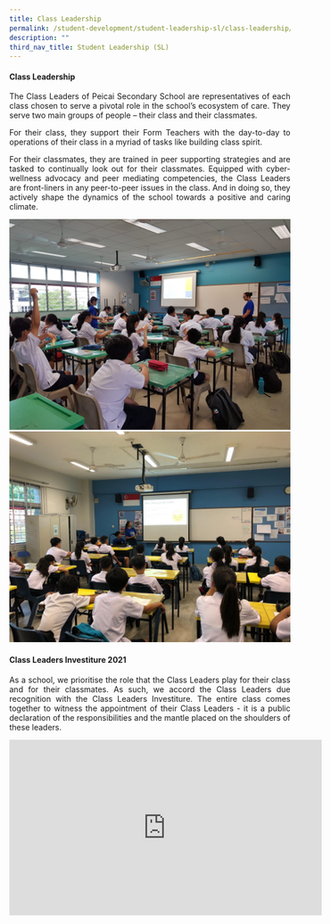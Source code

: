 ```yaml
---
title: Class Leadership
permalink: /student-development/student-leadership-sl/class-leadership/
description: ""
third_nav_title: Student Leadership (SL)
---
```

<h4><strong>Class Leadership</strong></h4>
<p><p align="justify">The Class Leaders of Peicai Secondary School are representatives of each class chosen to serve a pivotal role in the school&rsquo;s ecosystem of care. They serve two main groups of people &ndash; their class and their classmates.</p>
<p><p align="justify">For their class, they support their Form Teachers with the day-to-day to operations of their class in a myriad of tasks like building class spirit.</p>
<p><p align="justify">For their classmates, they are trained in peer supporting strategies and are tasked to continually look out for their classmates. Equipped with cyber-wellness advocacy and peer mediating competencies, the Class Leaders are front-liners in any peer-to-peer issues in the class. And in doing so, they actively shape the dynamics of the school towards a positive and caring climate.</p>
<img src="/images/Student%20leadership%206.jpg"><br>
<img src="/images/Student%20leadership%207.jpg">
<h4><strong>Class Leaders Investiture 2021</strong></h4>
<p><p align="justify">As a school, we prioritise the role that the Class Leaders play for their class and for their classmates. As such, we accord the Class Leaders due recognition with the Class Leaders Investiture. The entire class comes together to witness the appointment of their Class Leaders - it is a public declaration of the responsibilities and the mantle placed on the shoulders of these leaders.</p>
<div><iframe title="YouTube video player" src="https://www.youtube.com/embed/SpQ6lHK-y30" width="560" height="315" frameborder="0" allowfullscreen="allowfullscreen" data-mce-fragment="1"></iframe></div>